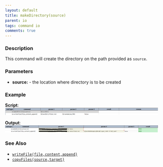 ```yaml
---
layout: default
title: makeDirectory(source)
parent: io
tags: command io
comments: true
---
```



### Description
This command will create the directory on the path provided as `source`.


### Parameters
- **source:** - the location where directory is to be created


### Example
**Script**:<br/>
![script](image/makeDirectory_01.png)

**Output**:<br/>
![output](image/makeDirectory_02.png)


### See Also
- [`writeFile(file,content,append)`](writeFile(file,content,append))
- [`copyFiles(source,target)`](copyFiles(source,target))
